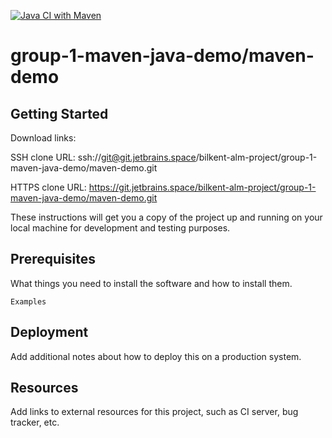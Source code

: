 [![Java CI with Maven](https://github.com/cevataykans/alm-java-maven/actions/workflows/maven.yml/badge.svg?branch=main)](https://github.com/cevataykans/alm-java-maven/actions/workflows/maven.yml)

# group-1-maven-java-demo/maven-demo



## Getting Started

Download links:

SSH clone URL: ssh://git@git.jetbrains.space/bilkent-alm-project/group-1-maven-java-demo/maven-demo.git

HTTPS clone URL: https://git.jetbrains.space/bilkent-alm-project/group-1-maven-java-demo/maven-demo.git



These instructions will get you a copy of the project up and running on your local machine for development and testing purposes.

## Prerequisites

What things you need to install the software and how to install them.

```
Examples
```

## Deployment

Add additional notes about how to deploy this on a production system.

## Resources

Add links to external resources for this project, such as CI server, bug tracker, etc.
